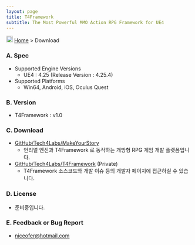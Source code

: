 ```yaml
---
layout: page
title: T4Framework
subtitle: The Most Powerful MMO Action RPG Framework for UE4
---
```

<img src="https://tech4labs.com/img/Folders2.png" width="18px" height="18px"> [Home](https://tech4labs.com/index) > Download

### A. Spec

- Supported Engine Versions
  - UE4 : 4.25 (Release Version : 4.25.4)
- Supported Platforms
  - Win64, Android, iOS, Oculus Quest

### B. Version

- T4Framework : v1.0

### C. Download

- [GitHub/Tech4Labs/MakeYourStory](https://github.com/Tech4Labs/MakeYourStory)
  - 언리얼 엔진과 T4Framework 로 동작하는 개방형 RPG 게임 개발 플랫폼입니다.
- [GitHub/Tech4Labs/T4Framework](https://github.com/Tech4Labs/T4Framework) (Private)
  - T4Framework 소스코드와 개발 이슈 등의 개발자 페이지에 접근하실 수 있습니다.

### D. License

- 준비중입니다.

### E. Feedback or Bug Report

- <niceofer@hotmail.com>
